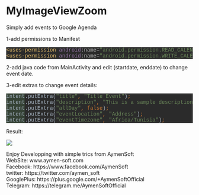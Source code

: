 # MyImageViewZoom
<p>Simply add events to Google Agenda</p>
<p>1-add permissions to Manifest</p>
<pre style="background-color:#2b2b2b;color:#a9b7c6;font-family:'Courier New';font-size:12,0pt;"><span style="color:#e8bf6a;">&lt;uses-permission </span><span style="color:#9876aa;">android</span><span style="color:#bababa;">:name=</span><span style="color:#6a8759;">&quot;android.permission.READ_CALENDAR&quot; </span><span style="color:#e8bf6a;">/&gt;
&lt;uses-permission </span><span style="color:#9876aa;">android</span><span style="color:#bababa;">:name=</span><span style="color:#6a8759;">&quot;android.permission.WRITE_CALENDAR&quot; </span><span style="color:#e8bf6a;">/&gt;</span></pre>
<p>2-add java code from MainActivity and edit (startdate, enddate) to change 
event date.</p>
<p>3-edit extras to change event details:</p>
<pre style="background-color:#2b2b2b;color:#a9b7c6;font-family:'Courier New';font-size:12,0pt;"><span style="background-color:#344134;">intent</span>.putExtra(<span style="color:#6a8759;">&quot;title&quot;</span><span style="color:#cc7832;">, </span><span style="color:#6a8759;">&quot;Title Event&quot;</span>)<span style="color:#cc7832;">;
</span><span style="background-color:#344134;">intent</span>.putExtra(<span style="color:#6a8759;">&quot;description&quot;</span><span style="color:#cc7832;">, </span><span style="color:#6a8759;">&quot;This is a sample description&quot;</span>)<span style="color:#cc7832;">;
</span><span style="background-color:#344134;">intent</span>.putExtra(<span style="color:#6a8759;">&quot;allDay&quot;</span><span style="color:#cc7832;">, false</span>)<span style="color:#cc7832;">;
</span><span style="background-color:#344134;">intent</span>.putExtra(<span style="color:#6a8759;">&quot;eventLocation&quot;</span><span style="color:#cc7832;">, </span><span style="color:#6a8759;">&quot;Address&quot;</span>)<span style="color:#cc7832;">;
</span><span style="background-color:#344134;">intent</span>.putExtra(<span style="color:#6a8759;">&quot;eventTimezone&quot;</span><span style="color:#cc7832;">, </span><span style="color:#6a8759;">&quot;Africa/Tunisia&quot;</span>)<span style="color:#cc7832;">;</span></pre>
<p>Result:</p>
<p>
<img border="0" src="http://img4.hostingpics.net/pics/309740QuickMemo20161005125837.png"></p>
<p>
Enjoy Developping with simple trics from AymenSoft<br>
WebSite: www.aymen-soft.com<br>
Facebook: https://www.facebook.com/AymenSoft<br>
twitter: https://twitter.com/aymen_soft<br>
GooglePlus: https://plus.google.com/+AymenSoftOfficial<br>
Telegram: https://telegram.me/AymenSoftOfficial<br>
</p>
